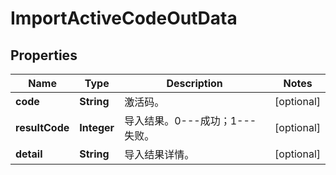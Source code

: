 
# ImportActiveCodeOutData

## Properties
Name | Type | Description | Notes
------------ | ------------- | ------------- | -------------
**code** | **String** | 激活码。 |  [optional]
**resultCode** | **Integer** | 导入结果。0---成功；1---失败。 |  [optional]
**detail** | **String** | 导入结果详情。 |  [optional]



